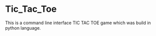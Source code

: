 # Tic_Tac_Toe
This is a command line interface TIC TAC TOE game which was build in python language.
